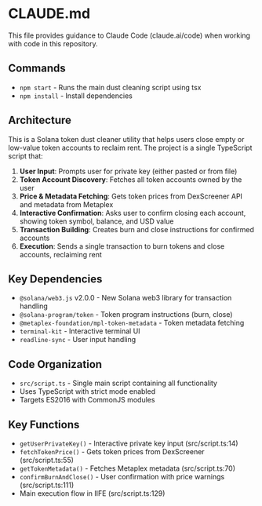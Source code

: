 # CLAUDE.md

This file provides guidance to Claude Code (claude.ai/code) when working with code in this repository.

## Commands

- `npm start` - Runs the main dust cleaning script using tsx
- `npm install` - Install dependencies

## Architecture

This is a Solana token dust cleaner utility that helps users close empty or low-value token accounts to reclaim rent. The project is a single TypeScript script that:

1. **User Input**: Prompts user for private key (either pasted or from file)
2. **Token Account Discovery**: Fetches all token accounts owned by the user
3. **Price & Metadata Fetching**: Gets token prices from DexScreener API and metadata from Metaplex
4. **Interactive Confirmation**: Asks user to confirm closing each account, showing token symbol, balance, and USD value
5. **Transaction Building**: Creates burn and close instructions for confirmed accounts
6. **Execution**: Sends a single transaction to burn tokens and close accounts, reclaiming rent

## Key Dependencies

- `@solana/web3.js` v2.0.0 - New Solana web3 library for transaction handling
- `@solana-program/token` - Token program instructions (burn, close)
- `@metaplex-foundation/mpl-token-metadata` - Token metadata fetching
- `terminal-kit` - Interactive terminal UI
- `readline-sync` - User input handling

## Code Organization

- `src/script.ts` - Single main script containing all functionality
- Uses TypeScript with strict mode enabled
- Targets ES2016 with CommonJS modules

## Key Functions

- `getUserPrivateKey()` - Interactive private key input (src/script.ts:14)
- `fetchTokenPrice()` - Gets token prices from DexScreener (src/script.ts:55)
- `getTokenMetadata()` - Fetches Metaplex metadata (src/script.ts:70)
- `confirmBurnAndClose()` - User confirmation with price warnings (src/script.ts:111)
- Main execution flow in IIFE (src/script.ts:129)